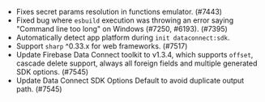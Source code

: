 - Fixes secret params resolution in functions emulator. (#7443)
- Fixed bug where `esbuild` execution was throwing an error saying "Command line too long" on Windows (#7250, #6193). (#7395)
- Automatically detect app platform during `init dataconnect:sdk`.
- Support `sharp` ^0.33.x for web frameworks. (#7517)
- Update Firebase Data Connect toolkit to v1.3.4, which supports `offset`, cascade delete support, always all foreign fields and multiple generated SDK options. (#7545)
- Update Data Connect SDK Options Default to avoid duplicate output path. (#7545)